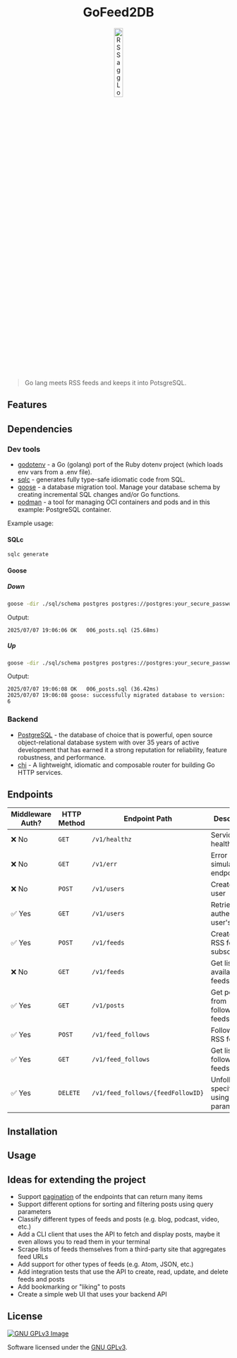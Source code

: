<h1 align="center">GoFeed2DB</h1>
<p align="center">
  <img width="20%" align="center" src="./media/rssagg_logo_plain.svg.svg" alt="RSSaggLogo">
</p>

> Go lang meets RSS feeds and keeps it into PotsgreSQL.

## Features

## Dependencies
### Dev tools
- [godotenv](https://pkg.go.dev/github.com/joho/godotenv) - a Go (golang) port of the Ruby dotenv project (which loads env vars from a .env file).
- [sqlc](https://sqlc.dev/) - generates fully type-safe idiomatic code from SQL. 
- [goose](https://pressly.github.io/goose/) - a database migration tool. Manage your database schema by creating incremental SQL changes and/or Go functions.
- [podman](https://podman.io/) - a tool for managing OCI containers and pods and in this example: PostgreSQL container.

Example usage:

#### SQLc
```bash
sqlc generate
```

#### Goose

##### Down

```bash
goose -dir ./sql/schema postgres postgres://postgres:your_secure_password@localhost:5432/rssagg down
```

Output:
```text
2025/07/07 19:06:06 OK   006_posts.sql (25.68ms)
```

##### Up

```bash
goose -dir ./sql/schema postgres postgres://postgres:your_secure_password@localhost:5432/rssagg up
```

Output:
```text
2025/07/07 19:06:08 OK   006_posts.sql (36.42ms)
2025/07/07 19:06:08 goose: successfully migrated database to version: 6
```

### Backend
- [PostgreSQL](https://www.postgresql.org/) - the database of choice that is powerful, open source object-relational database system with over 35 years of active development that has earned it a strong reputation for reliability, feature robustness, and performance.
- [chi](https://go-chi.io/#/README) - A lightweight, idiomatic and composable router for building Go HTTP services.

## Endpoints
| Middleware Auth? | HTTP Method | Endpoint Path                     | Description                                                                 |
|------------------|-------------|-----------------------------------|-----------------------------------------------------------------------------|
| ❌ No            | `GET`       | `/v1/healthz`                     | Service health check                                                        |
| ❌ No            | `GET`       | `/v1/err`                         | Error simulation endpoint                                                   |
| ❌ No            | `POST`      | `/v1/users`                       | Create new user                                                             |
| ✅ Yes           | `GET`       | `/v1/users`                       | Retrieve authenticated user's data                                          |
| ✅ Yes           | `POST`      | `/v1/feeds`                       | Create new RSS feed subscription                                            |
| ❌ No            | `GET`       | `/v1/feeds`                       | Get list of available RSS feeds                                             |
| ✅ Yes           | `GET`       | `/v1/posts`                       | Get posts from followed feeds                                               |
| ✅ Yes           | `POST`      | `/v1/feed_follows`                | Follow new RSS feed                                                         |
| ✅ Yes           | `GET`       | `/v1/feed_follows`                | Get list of followed feeds                                                  |
| ✅ Yes           | `DELETE`    | `/v1/feed_follows/{feedFollowID}` | Unfollow specific feed using ID parameter                                   |

## Installation

## Usage

## Ideas for extending the project

* Support [pagination](https://nordicapis.com/everything-you-need-to-know-about-api-pagination/) of the endpoints that can return many items
* Support different options for sorting and filtering posts using query parameters
* Classify different types of feeds and posts (e.g. blog, podcast, video, etc.)
* Add a CLI client that uses the API to fetch and display posts, maybe it even allows you to read them in your terminal
* Scrape lists of feeds themselves from a third-party site that aggregates feed URLs
* Add support for other types of feeds (e.g. Atom, JSON, etc.)
* Add integration tests that use the API to create, read, update, and delete feeds and posts
* Add bookmarking or "liking" to posts
* Create a simple web UI that uses your backend API
## License
[![GNU GPLv3 Image](https://www.gnu.org/graphics/gplv3-with-text-136x68.png)](https://choosealicense.com/licenses/gpl-3.0/)

Software licensed under the [GNU GPLv3](https://choosealicense.com/licenses/gpl-3.0/).
